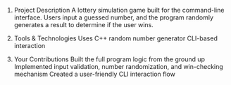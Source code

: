 1.  Project Description
    A lottery simulation game built for the command-line interface. Users input a guessed number, and the program randomly generates a result to determine if the user wins.

2.  Tools & Technologies
    Uses C++ random number generator
    CLI-based interaction

3.  Your Contributions
    Built the full program logic from the ground up
    Implemented input validation, number randomization, and win-checking mechanism
    Created a user-friendly CLI interaction flow
